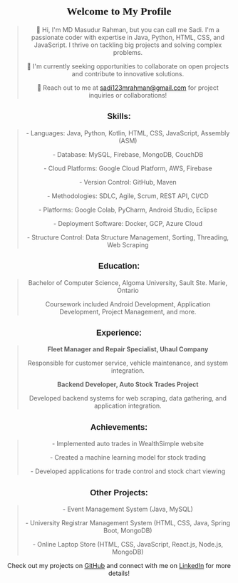 <div align="center">
    <h1><font size="+2" face="Verdana">Welcome to My Profile</font></h1>
    <blockquote>
        <p>👋 Hi, I'm MD Masudur Rahman, but you can call me Sadi. I'm a passionate coder with expertise in Java, Python, HTML, CSS, and JavaScript. I thrive on tackling big projects and solving complex problems.</p>
        <p>🌱 I'm currently seeking opportunities to collaborate on open projects and contribute to innovative solutions.</p>
        <p>💞️ Reach out to me at <a href="mailto:sadi123mrahman@gmail.com">sadi123mrahman@gmail.com</a> for project inquiries or collaborations!</p>
    </blockquote>
    <h2><font size="+1" face="Arial">Skills:</font></h2>
    <blockquote>
        <p>- Languages: Java, Python, Kotlin, HTML, CSS, JavaScript, Assembly (ASM)</p>
        <p>- Database: MySQL, Firebase, MongoDB, CouchDB</p>
        <p>- Cloud Platforms: Google Cloud Platform, AWS, Firebase</p>
        <p>- Version Control: GitHub, Maven</p>
        <p>- Methodologies: SDLC, Agile, Scrum, REST API, CI/CD</p>
        <p>- Platforms: Google Colab, PyCharm, Android Studio, Eclipse</p>
        <p>- Deployment Software: Docker, GCP, Azure Cloud</p>
        <p>- Structure Control: Data Structure Management, Sorting, Threading, Web Scraping</p>
    </blockquote>
    <h2><font size="+1" face="Arial">Education:</font></h2>
    <blockquote>
        <p>Bachelor of Computer Science, Algoma University, Sault Ste. Marie, Ontario</p>
        <p>Coursework included Android Development, Application Development, Project Management, and more.</p>
    </blockquote>
    <h2><font size="+1" face="Arial">Experience:</font></h2>
    <blockquote>
        <p><b>Fleet Manager and Repair Specialist, Uhaul Company</b></p>
        <p>Responsible for customer service, vehicle maintenance, and system integration.</p>
        <p><b>Backend Developer, Auto Stock Trades Project</b></p>
        <p>Developed backend systems for web scraping, data gathering, and application integration.</p>
    </blockquote>
    <h2><font size="+1" face="Arial">Achievements:</font></h2>
    <blockquote>
        <p>- Implemented auto trades in WealthSimple website</p>
        <p>- Created a machine learning model for stock trading</p>
        <p>- Developed applications for trade control and stock chart viewing</p>
    </blockquote>
    <h2><font size="+1" face="Arial">Other Projects:</font></h2>
    <blockquote>
        <p>- Event Management System (Java, MySQL)</p>
        <p>- University Registrar Management System (HTML, CSS, Java, Spring Boot, MongoDB)</p>
        <p>- Online Laptop Store (HTML, CSS, JavaScript, React.js, Node.js, MongoDB)</p>
    </blockquote>
    <p>Check out my projects on <a href="https://github.com/sadiuchiha">GitHub</a> and connect with me on <a href="https://www.linkedin.com/in/masudur-rahman/">LinkedIn</a> for more details!</p>
</div>
